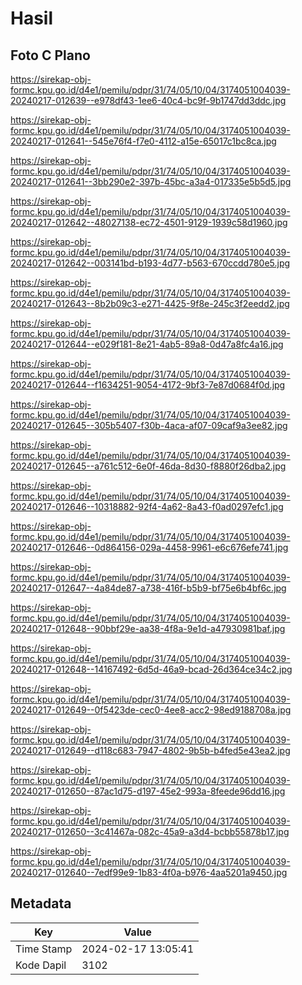 # Hasil

## Foto C Plano

https://sirekap-obj-formc.kpu.go.id/d4e1/pemilu/pdpr/31/74/05/10/04/3174051004039-20240217-012639--e978df43-1ee6-40c4-bc9f-9b1747dd3ddc.jpg

https://sirekap-obj-formc.kpu.go.id/d4e1/pemilu/pdpr/31/74/05/10/04/3174051004039-20240217-012641--545e76f4-f7e0-4112-a15e-65017c1bc8ca.jpg

https://sirekap-obj-formc.kpu.go.id/d4e1/pemilu/pdpr/31/74/05/10/04/3174051004039-20240217-012641--3bb290e2-397b-45bc-a3a4-017335e5b5d5.jpg

https://sirekap-obj-formc.kpu.go.id/d4e1/pemilu/pdpr/31/74/05/10/04/3174051004039-20240217-012642--48027138-ec72-4501-9129-1939c58d1960.jpg

https://sirekap-obj-formc.kpu.go.id/d4e1/pemilu/pdpr/31/74/05/10/04/3174051004039-20240217-012642--003141bd-b193-4d77-b563-670ccdd780e5.jpg

https://sirekap-obj-formc.kpu.go.id/d4e1/pemilu/pdpr/31/74/05/10/04/3174051004039-20240217-012643--8b2b09c3-e271-4425-9f8e-245c3f2eedd2.jpg

https://sirekap-obj-formc.kpu.go.id/d4e1/pemilu/pdpr/31/74/05/10/04/3174051004039-20240217-012644--e029f181-8e21-4ab5-89a8-0d47a8fc4a16.jpg

https://sirekap-obj-formc.kpu.go.id/d4e1/pemilu/pdpr/31/74/05/10/04/3174051004039-20240217-012644--f1634251-9054-4172-9bf3-7e87d0684f0d.jpg

https://sirekap-obj-formc.kpu.go.id/d4e1/pemilu/pdpr/31/74/05/10/04/3174051004039-20240217-012645--305b5407-f30b-4aca-af07-09caf9a3ee82.jpg

https://sirekap-obj-formc.kpu.go.id/d4e1/pemilu/pdpr/31/74/05/10/04/3174051004039-20240217-012645--a761c512-6e0f-46da-8d30-f8880f26dba2.jpg

https://sirekap-obj-formc.kpu.go.id/d4e1/pemilu/pdpr/31/74/05/10/04/3174051004039-20240217-012646--10318882-92f4-4a62-8a43-f0ad0297efc1.jpg

https://sirekap-obj-formc.kpu.go.id/d4e1/pemilu/pdpr/31/74/05/10/04/3174051004039-20240217-012646--0d864156-029a-4458-9961-e6c676efe741.jpg

https://sirekap-obj-formc.kpu.go.id/d4e1/pemilu/pdpr/31/74/05/10/04/3174051004039-20240217-012647--4a84de87-a738-416f-b5b9-bf75e6b4bf6c.jpg

https://sirekap-obj-formc.kpu.go.id/d4e1/pemilu/pdpr/31/74/05/10/04/3174051004039-20240217-012648--90bbf29e-aa38-4f8a-9e1d-a47930981baf.jpg

https://sirekap-obj-formc.kpu.go.id/d4e1/pemilu/pdpr/31/74/05/10/04/3174051004039-20240217-012648--14167492-6d5d-46a9-bcad-26d364ce34c2.jpg

https://sirekap-obj-formc.kpu.go.id/d4e1/pemilu/pdpr/31/74/05/10/04/3174051004039-20240217-012649--0f5423de-cec0-4ee8-acc2-98ed9188708a.jpg

https://sirekap-obj-formc.kpu.go.id/d4e1/pemilu/pdpr/31/74/05/10/04/3174051004039-20240217-012649--d118c683-7947-4802-9b5b-b4fed5e43ea2.jpg

https://sirekap-obj-formc.kpu.go.id/d4e1/pemilu/pdpr/31/74/05/10/04/3174051004039-20240217-012650--87ac1d75-d197-45e2-993a-8feede96dd16.jpg

https://sirekap-obj-formc.kpu.go.id/d4e1/pemilu/pdpr/31/74/05/10/04/3174051004039-20240217-012650--3c41467a-082c-45a9-a3d4-bcbb55878b17.jpg

https://sirekap-obj-formc.kpu.go.id/d4e1/pemilu/pdpr/31/74/05/10/04/3174051004039-20240217-012640--7edf99e9-1b83-4f0a-b976-4aa5201a9450.jpg


## Metadata

| Key        | Value               |
| ---------- | ------------------- |
| Time Stamp | 2024-02-17 13:05:41 |
| Kode Dapil | 3102                |




